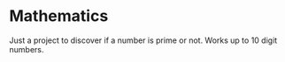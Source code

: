 # Mathematics
Just a project to discover if a number is prime or not. Works up to 10 digit numbers.

